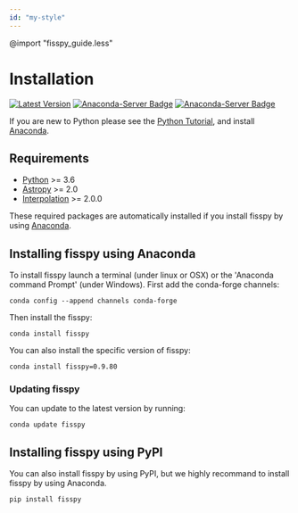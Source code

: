 ```yaml
---
id: "my-style"
---
```


@import "fisspy_guide.less"

# Installation

[![Latest Version](https://img.shields.io/pypi/v/fisspy.svg)](https://pypi.python.org/pypi/fisspy/) [![Anaconda-Server Badge](https://anaconda.org/conda-forge/fisspy/badges/version.svg)](https://anaconda.org/conda-forge/fisspy) [![Anaconda-Server Badge](https://anaconda.org/conda-forge/fisspy/badges/downloads.svg)](https://anaconda.org/conda-forge/fisspy)

If you are new to Python please see the [Python Tutorial](/fisspy/python), and install [Anaconda](https://www.anaconda.com/).

## Requirements

* [Python](http://www.python.org) >= 3.6
* [Astropy](http://astropy.org) >= 2.0
* [Interpolation](https://github.com/EconForge/interpolation.py) >= 2.0.0

These required packages are automatically installed if you install fisspy by using [Anaconda](https://www.anaconda.com/).

## Installing fisspy using Anaconda

To install fisspy launch a terminal (under linux or OSX) or the 'Anaconda command Prompt' (under Windows). First add the conda-forge channels:

```
conda config --append channels conda-forge
```

Then install the fisspy:

```
conda install fisspy
```

You can also install the specific version of fisspy:

```
conda install fisspy=0.9.80
```

### Updating fisspy

You can update to the latest version by running:

```
conda update fisspy
```

## Installing fisspy using PyPI
You can also install fisspy by using PyPI, but we highly recommand to install fisspy by using Anaconda.

```
pip install fisspy
```
